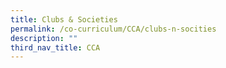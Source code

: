 ```yaml
---
title: Clubs & Societies
permalink: /co-curriculum/CCA/clubs-n-socities
description: ""
third_nav_title: CCA
---
```

